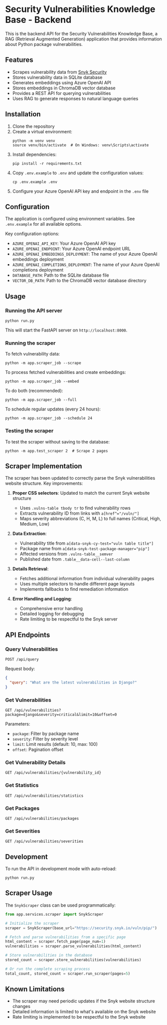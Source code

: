# Security Vulnerabilities Knowledge Base - Backend

This is the backend API for the Security Vulnerabilities Knowledge Base, a RAG (Retrieval Augmented Generation) application that provides information about Python package vulnerabilities.

## Features

- Scrapes vulnerability data from [Snyk Security](https://security.snyk.io/vuln/pip/)
- Stores vulnerability data in SQLite database
- Generates embeddings using Azure OpenAI API
- Stores embeddings in ChromaDB vector database
- Provides a REST API for querying vulnerabilities
- Uses RAG to generate responses to natural language queries

## Installation

1. Clone the repository
2. Create a virtual environment:
   ```
   python -m venv venv
   source venv/bin/activate  # On Windows: venv\Scripts\activate
   ```
3. Install dependencies:
   ```
   pip install -r requirements.txt
   ```
4. Copy `.env.example` to `.env` and update the configuration values:
   ```
   cp .env.example .env
   ```
5. Configure your Azure OpenAI API key and endpoint in the `.env` file

## Configuration

The application is configured using environment variables. See `.env.example` for all available options.

Key configuration options:
- `AZURE_OPENAI_API_KEY`: Your Azure OpenAI API key
- `AZURE_OPENAI_ENDPOINT`: Your Azure OpenAI endpoint URL
- `AZURE_OPENAI_EMBEDDINGS_DEPLOYMENT`: The name of your Azure OpenAI embeddings deployment
- `AZURE_OPENAI_COMPLETIONS_DEPLOYMENT`: The name of your Azure OpenAI completions deployment
- `DATABASE_PATH`: Path to the SQLite database file
- `VECTOR_DB_PATH`: Path to the ChromaDB vector database directory

## Usage

### Running the API server

```
python run.py
```

This will start the FastAPI server on `http://localhost:8000`.

### Running the scraper

To fetch vulnerability data:

```
python -m app.scraper_job --scrape
```

To process fetched vulnerabilities and create embeddings:

```
python -m app.scraper_job --embed
```

To do both (recommended):

```
python -m app.scraper_job --full
```

To schedule regular updates (every 24 hours):

```
python -m app.scraper_job --schedule 24
```

### Testing the scraper

To test the scraper without saving to the database:

```
python -m app.test_scraper 2  # Scrape 2 pages
```

## Scraper Implementation

The scraper has been updated to correctly parse the Snyk vulnerabilities website structure. Key improvements:

1. **Proper CSS selectors**: Updated to match the current Snyk website structure
   - Uses `.vulns-table tbody tr` to find vulnerability rows
   - Extracts vulnerability ID from links with `a[href^="/vuln/"]`
   - Maps severity abbreviations (C, H, M, L) to full names (Critical, High, Medium, Low)

2. **Data Extraction**:
   - Vulnerability title from `a[data-snyk-cy-test="vuln table title"]`
   - Package name from `a[data-snyk-test-package-manager="pip"]`
   - Affected versions from `.vulns-table__semver`
   - Published date from `.table__data-cell--last-column`

3. **Details Retrieval**:
   - Fetches additional information from individual vulnerability pages
   - Uses multiple selectors to handle different page layouts
   - Implements fallbacks to find remediation information

4. **Error Handling and Logging**:
   - Comprehensive error handling
   - Detailed logging for debugging
   - Rate limiting to be respectful to the Snyk server

## API Endpoints

### Query Vulnerabilities

```
POST /api/query
```

Request body:
```json
{
  "query": "What are the latest vulnerabilities in Django?"
}
```

### Get Vulnerabilities

```
GET /api/vulnerabilities?package=django&severity=critical&limit=10&offset=0
```

Parameters:
- `package`: Filter by package name
- `severity`: Filter by severity level
- `limit`: Limit results (default: 10, max: 100)
- `offset`: Pagination offset

### Get Vulnerability Details

```
GET /api/vulnerabilities/{vulnerability_id}
```

### Get Statistics

```
GET /api/vulnerabilities/statistics
```

### Get Packages

```
GET /api/vulnerabilities/packages
```

### Get Severities

```
GET /api/vulnerabilities/severities
```

## Development

To run the API in development mode with auto-reload:

```
python run.py
```

## Scraper Usage

The `SnykScraper` class can be used programmatically:

```python
from app.services.scraper import SnykScraper

# Initialize the scraper
scraper = SnykScraper(base_url="https://security.snyk.io/vuln/pip/")

# Fetch and parse vulnerabilities from a specific page
html_content = scraper.fetch_page(page_num=1)
vulnerabilities = scraper.parse_vulnerabilities(html_content)

# Store vulnerabilities in the database
stored_count = scraper.store_vulnerabilities(vulnerabilities)

# Or run the complete scraping process
total_count, stored_count = scraper.run_scraper(pages=5)
```

## Known Limitations

- The scraper may need periodic updates if the Snyk website structure changes
- Detailed information is limited to what's available on the Snyk website
- Rate limiting is implemented to be respectful to the Snyk website